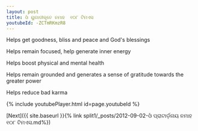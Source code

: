 ```yaml
---
layout: post
title: ଓଁ ୟୁଗାଡୀକୃତେ ନମାହ  ୧୦୮ ଟିମଏସ
youtubeId: -ZCTmRKmzR8
---
```

 
 
Helps get goodness, bliss and peace and God's blessings
 
Helps remain focused, help generate inner energy 
 
Helps boost physical and mental health 
 
Helps remain grounded and generates a sense of gratitude towards the greater power 
 
Helps reduce bad karma
 
 
 
 


{% include youtubePlayer.html id=page.youtubeId %}
 
[Next]({{ site.baseurl }}{% link  split1/_posts/2012-09-02-ଓଁ ପ୍ରାଟାର୍ଡ଼ନାୟ ନମାହ ୧୦୮ ଟିମଏସ.md%})
 
